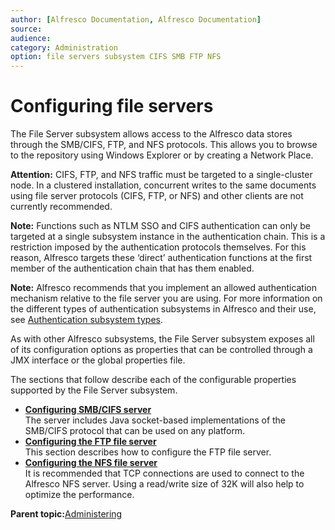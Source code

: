 ```yaml
---
author: [Alfresco Documentation, Alfresco Documentation]
source: 
audience: 
category: Administration
option: file servers subsystem CIFS SMB FTP NFS
---
```


# Configuring file servers

The File Server subsystem allows access to the Alfresco data stores through the SMB/CIFS, FTP, and NFS protocols. This allows you to browse to the repository using Windows Explorer or by creating a Network Place.

**Attention:** CIFS, FTP, and NFS traffic must be targeted to a single-cluster node. In a clustered installation, concurrent writes to the same documents using file server protocols \(CIFS, FTP, or NFS\) and other clients are not currently recommended.

**Note:** Functions such as NTLM SSO and CIFS authentication can only be targeted at a single subsystem instance in the authentication chain. This is a restriction imposed by the authentication protocols themselves. For this reason, Alfresco targets these ‘direct’ authentication functions at the first member of the authentication chain that has them enabled.

**Note:** Alfresco recommends that you implement an allowed authentication mechanism relative to the file server you are using. For more information on the different types of authentication subsystems in Alfresco and their use, see [Authentication subsystem types](auth-subsystem-types.md).

As with other Alfresco subsystems, the File Server subsystem exposes all of its configuration options as properties that can be controlled through a JMX interface or the global properties file.

The sections that follow describe each of the configurable properties supported by the File Server subsystem.

-   **[Configuring SMB/CIFS server](../concepts/fileserv-subsystem-CIFS.md)**  
The server includes Java socket-based implementations of the SMB/CIFS protocol that can be used on any platform.
-   **[Configuring the FTP file server](../concepts/fileserv-ftp-intro.md)**  
This section describes how to configure the FTP file server.
-   **[Configuring the NFS file server](../concepts/fileserv-nfs-intro.md)**  
It is recommended that TCP connections are used to connect to the Alfresco NFS server. Using a read/write size of 32K will also help to optimize the performance.

**Parent topic:**[Administering](../concepts/ch-administering.md)

